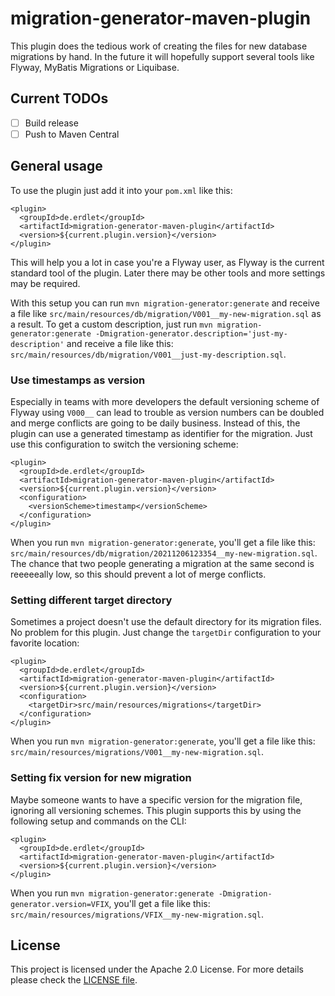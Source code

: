 # migration-generator-maven-plugin

This plugin does the tedious work of creating the files for new database migrations by hand. In the future it will hopefully support several tools like Flyway, MyBatis Migrations or Liquibase.

## Current TODOs

- [ ] Build release
- [ ] Push to Maven Central

## General usage

To use the plugin just add it into your `pom.xml` like this:

```
<plugin>
  <groupId>de.erdlet</groupId>
  <artifactId>migration-generator-maven-plugin</artifactId>
  <version>${current.plugin.version}</version>
</plugin>
```

This will help you a lot in case you're a Flyway user, as Flyway is the current standard tool of the plugin. Later there may be other
tools and more settings may be required.

With this setup you can run `mvn migration-generator:generate` and receive a file like `src/main/resources/db/migration/V001__my-new-migration.sql` as
a result. To get a custom description, just run `mvn migration-generator:generate -Dmigration-generator.description='just-my-description'` and receive
a file like this: `src/main/resources/db/migration/V001__just-my-description.sql`.

### Use timestamps as version

Especially in teams with more developers the default versioning scheme of Flyway using `V000__` can lead to trouble as version numbers can be doubled
and merge conflicts are going to be daily business. Instead of this, the plugin can use a generated timestamp as identifier for the migration.
Just use this configuration to switch the versioning scheme:

```
<plugin>
  <groupId>de.erdlet</groupId>
  <artifactId>migration-generator-maven-plugin</artifactId>
  <version>${current.plugin.version}</version>
  <configuration>
    <versionScheme>timestamp</versionScheme>
  </configuration>
</plugin>
```

When you run `mvn migration-generator:generate`, you'll get a file like this: `src/main/resources/db/migration/20211206123354__my-new-migration.sql`. The
chance that two people generating a migration at the same second is reeeeeally low, so this should prevent a lot of merge conflicts.

### Setting different target directory

Sometimes a project doesn't use the default directory for its migration files. No problem for this plugin. Just change the `targetDir` configuration
to your favorite location:

```
<plugin>
  <groupId>de.erdlet</groupId>
  <artifactId>migration-generator-maven-plugin</artifactId>
  <version>${current.plugin.version}</version>
  <configuration>
    <targetDir>src/main/resources/migrations</targetDir>
  </configuration>
</plugin>
```

When you run `mvn migration-generator:generate`, you'll get a file like this: `src/main/resources/migrations/V001__my-new-migration.sql`.

### Setting fix version for new migration

Maybe someone wants to have a specific version for the migration file, ignoring all versioning schemes. This plugin supports this by using
the following setup and commands on the CLI:

```
<plugin>
  <groupId>de.erdlet</groupId>
  <artifactId>migration-generator-maven-plugin</artifactId>
  <version>${current.plugin.version}</version>
</plugin>
```

When you run `mvn migration-generator:generate -Dmigration-generator.version=VFIX`, you'll get a file like this: `src/main/resources/migrations/VFIX__my-new-migration.sql`.

## License

This project is licensed under the Apache 2.0 License. For more details please check the [LICENSE file](./LICENSE).